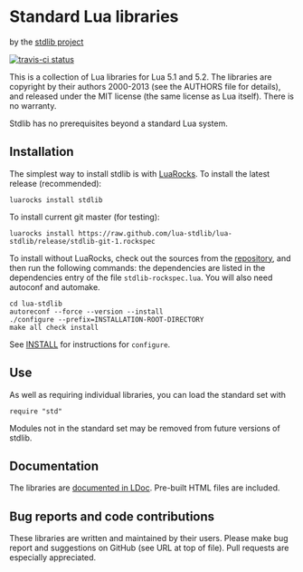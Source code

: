 Standard Lua libraries
======================

by the [stdlib project][github]

[github]: http://github.com/lua-stdlib/lua-stdlib/ "Github repository"

[![travis-ci status](https://secure.travis-ci.org/lua-stdlib/lua-stdlib.png?branch=master)](http://travis-ci.org/lua-stdlib/lua-stdlib/builds)


This is a collection of Lua libraries for Lua 5.1 and 5.2. The
libraries are copyright by their authors 2000-2013 (see the AUTHORS
file for details), and released under the MIT license (the same
license as Lua itself). There is no warranty.

Stdlib has no prerequisites beyond a standard Lua system.


Installation
------------

The simplest way to install stdlib is with [LuaRocks][]. To install the
latest release (recommended):

    luarocks install stdlib

To install current git master (for testing):

    luarocks install https://raw.github.com/lua-stdlib/lua-stdlib/release/stdlib-git-1.rockspec

To install without LuaRocks, check out the sources from the
[repository][github], and then run the following commands: the
dependencies are listed in the dependencies entry of the file
`stdlib-rockspec.lua`. You will also need autoconf and automake.

    cd lua-stdlib
    autoreconf --force --version --install
    ./configure --prefix=INSTALLATION-ROOT-DIRECTORY
    make all check install

See [INSTALL][] for instructions for `configure`.

[luarocks]: http://www.luarocks.org "LuaRocks Project"
[install]: https://raw.github.com/lua-stdlib/lua-stdlib/master/INSTALL

Use
---

As well as requiring individual libraries, you can load the standard
set with

    require "std"

Modules not in the standard set may be removed from future versions of
stdlib.


Documentation
-------------

The libraries are [documented in LDoc][github.io]. Pre-built HTML
files are included.

[github.io]: http://lua-stdlib.github.io/lua-stdlib


Bug reports and code contributions
----------------------------------

These libraries are written and maintained by their users. Please make
bug report and suggestions on GitHub (see URL at top of file). Pull
requests are especially appreciated.
